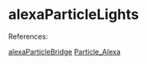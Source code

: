 # alexaParticleLights

References:

[alexaParticleBridge](https://github.com/rlisle/alexaParticleBridge)
[Particle_Alexa](https://github.com/krvarma/Particle_Alexa)
